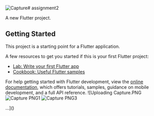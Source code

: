 ![Capture](https://github.com/kennedycedrick/assignment2/assets/172505346/f8d2fe0c-fde6-40dc-a72f-360469d98f35)# assignment2

A new Flutter project.

## Getting Started

This project is a starting point for a Flutter application.

A few resources to get you started if this is your first Flutter project:

- [Lab: Write your first Flutter app](https://docs.flutter.dev/get-started/codelab)
- [Cookbook: Useful Flutter samples](https://docs.flutter.dev/cookbook)

For help getting started with Flutter development, view the
[online documentation](https://docs.flutter.dev/), which offers tutorials,
samples, guidance on mobile development, and a full API reference.
![Uploading Capture.PNG
![Capture PNG1](https://github.com/kennedycedrick/assignment2/assets/172505346/d4dc24ac-1490-410e-9560-45095120573d)
![Capture PNG3](https://github.com/kennedycedrick/assignment2/assets/172505346/cac41f99-6df0-4570-b6d1-651253f655ae)


…]()
